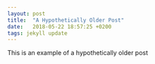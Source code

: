 ```yaml
---
layout: post
title:  "A Hypothetically Older Post"
date:   2018-05-22 18:57:25 +0200
tags: jekyll update
---
```

This is an example of a hypothetically older post
